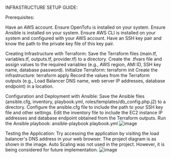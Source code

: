 INFRASTRUCTURE SETUP GUIDE:

Prerequisites:

Have an AWS account.
Ensure OpenTofu is installed on your system.
Ensure Ansible is installed on your system.
Ensure AWS CLI is installed on your system and configured with your AWS account.
Have an SSH key pair and know the path to the private key file of this key pair.

Creating Infrastructure with Terraform:
Save the Terraform files (main.tf, variables.tf, outputs.tf, provider.tf) to a directory.
Create the .tfvars file and assign values to the required variables (e.g., AWS region, AMI ID, SSH key name, database password).
Initialize Terraform: terraform init
Create the infrastructure: terraform apply
Record the values from the Terraform outputs (e.g., Load Balancer DNS name, web server IP addresses, database endpoint) in a location.

Configuration and Deployment with Ansible:
Save the Ansible files (ansible.cfg, inventory, playbook.yml, roles/templates/db_config.php.j2) to a directory.
Configure the ansible.cfg file to include the path to your SSH key file and other settings.
Edit the inventory file to include the EC2 instance IP addresses and database endpoint obtained from the Terraform outputs.
Run the Ansible playbook: ansible-playbook playbook.yml
![image](https://github.com/user-attachments/assets/894d46dc-cfa3-4c88-8c09-8c55f3522125)


Testing the Application:
Try accessing the application by visiting the load balancer's DNS address in your web browser.
The project diagram is as shown in the image. Auto Scaling was not used in the project. However, it is being considered for future implementation.
![image](https://github.com/user-attachments/assets/626ffbe0-b5b5-4fb9-af81-c9d6a38c2b03)
